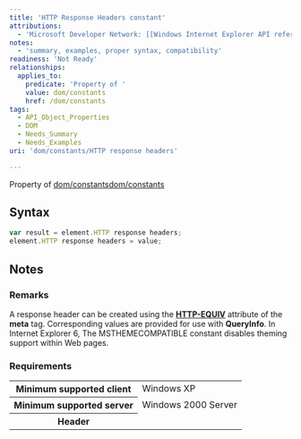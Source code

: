 ```yaml
---
title: 'HTTP Response Headers constant'
attributions:
  - 'Microsoft Developer Network: [[Windows Internet Explorer API reference](http://msdn.microsoft.com/en-us/library/ie/hh828809%28v=vs.85%29.aspx) Article]'
notes:
  - 'summary, examples, proper syntax, compatibility'
readiness: 'Not Ready'
relationships:
  applies_to:
    predicate: 'Property of '
    value: dom/constants
    href: /dom/constants
tags:
  - API_Object_Properties
  - DOM
  - Needs_Summary
  - Needs_Examples
uri: 'dom/constants/HTTP response headers'

---
```

Property of [dom/constants](/dom/constants)[dom/constants](/dom/constants)

## Syntax

``` js
var result = element.HTTP response headers;
element.HTTP response headers = value;
```

## Notes

### Remarks

A response header can be created using the [**HTTP-EQUIV**](/html/attributes/httpEquiv) attribute of the **meta** tag. Corresponding values are provided for use with **QueryInfo**. In Internet Explorer 6, The MSTHEMECOMPATIBLE constant disables theming support within Web pages.

### Requirements

<table class="wikitable">
<tr>
<th>
Minimum supported client

</th>
<td>
Windows XP

</td>
</tr>
<tr>
<th>
Minimum supported server

</th>
<td>
Windows 2000 Server

</td>
</tr>
<tr>
<th>
Header

</th>
<td>
<dl>

<dt>
</dt>
</dl>
</td>
</tr>
</table>
